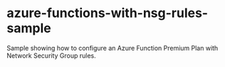 # azure-functions-with-nsg-rules-sample
Sample showing how to configure an Azure Function Premium Plan with Network Security Group rules.
